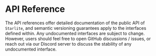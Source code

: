 # API Reference

The API references offer detailed documentation of the public API of `Starlite`, and semantic versioning guarantees
apply to the interfaces defined within. Any undocumented interfaces are subject to change. However, users should feel
free to open GitHub discussions / issues, or reach out via our Discord server to discuss the stability of any
undocumented interface.
